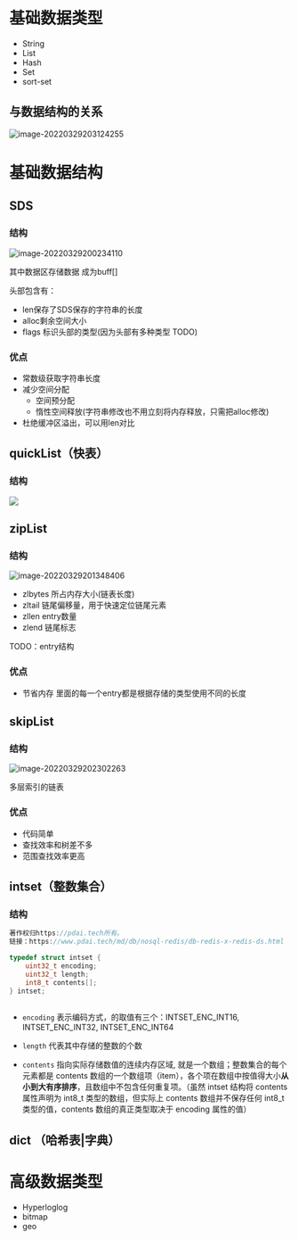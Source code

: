 # 基础数据类型

- String
- List
- Hash
- Set
- sort-set

## 与数据结构的关系

![image-20220329203124255](https://yulam-1308258423.cos.ap-guangzhou.myqcloud.com/note/image-20220329203124255.png)

# 基础数据结构

## SDS

### 结构

![image-20220329200234110](https://yulam-1308258423.cos.ap-guangzhou.myqcloud.com/note/image-20220329200234110.png)

其中数据区存储数据 成为buff[]

头部包含有：

- len保存了SDS保存的字符串的长度
- alloc剩余空间大小
- flags 标识头部的类型(因为头部有多种类型 TODO)

### 优点

- 常数级获取字符串长度
- 减少空间分配
  - 空间预分配
  - 惰性空间释放(字符串修改也不用立刻将内存释放，只需把alloc修改)
- 杜绝缓冲区溢出，可以用len对比

## quickList（快表）

### 结构

![](https://yulam-1308258423.cos.ap-guangzhou.myqcloud.com/note/image-20220329204058286.png)

## zipList

### 结构

![image-20220329201348406](https://yulam-1308258423.cos.ap-guangzhou.myqcloud.com/note/image-20220329201348406.png)

- zlbytes 所占内存大小(链表长度)
- zltail 链尾偏移量，用于快速定位链尾元素
- zllen entry数量
- zlend 链尾标志

TODO：entry结构

### 优点

- 节省内存 里面的每一个entry都是根据存储的类型使用不同的长度



## skipList

### 结构

![image-20220329202302263](https://yulam-1308258423.cos.ap-guangzhou.myqcloud.com/note/image-20220329202302263.png)

多层索引的链表

### 优点

- 代码简单
- 查找效率和树差不多
- 范围查找效率更高

## intset（整数集合）

### 结构

```c
著作权归https://pdai.tech所有。
链接：https://www.pdai.tech/md/db/nosql-redis/db-redis-x-redis-ds.html

typedef struct intset {
    uint32_t encoding;
    uint32_t length;
    int8_t contents[];
} intset;
  
```



- `encoding` 表示编码方式，的取值有三个：INTSET_ENC_INT16, INTSET_ENC_INT32, INTSET_ENC_INT64

- `length` 代表其中存储的整数的个数

- `contents` 指向实际存储数值的连续内存区域, 就是一个数组；整数集合的每个元素都是 contents 数组的一个数组项（item），各个项在数组中按值得大小**从小到大有序排序**，且数组中不包含任何重复项。（虽然 intset 结构将 contents 属性声明为 int8_t 类型的数组，但实际上 contents 数组并不保存任何 int8_t 类型的值，contents 数组的真正类型取决于 encoding 属性的值）

## dict （哈希表|字典）



# 高级数据类型

- Hyperloglog
- bitmap
- geo



